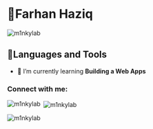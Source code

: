 
# 👻Farhan Haziq
<p align="left"> <img src="https://komarev.com/ghpvc/?username=m1nkylab&label=Profile%20views&color=0e75b6&style=flat" alt="m1nkylab" /> </p>


## 🧰Languages and Tools 

- 🌱 I’m currently learning **Building a Web Apps**

<h3 align="left">Connect with me:</h3>
<p align="left">
</p>

<p><img align="left" src="https://github-readme-stats.vercel.app/api/top-langs?username=m1nkylab&show_icons=true&locale=en&layout=compact" alt="m1nkylab" /></p>

<p>&nbsp;<img align="center" src="https://github-readme-stats.vercel.app/api?username=m1nkylab&show_icons=true&locale=en" alt="m1nkylab" /></p>

<p><img align="center" src="https://github-readme-streak-stats.herokuapp.com/?user=m1nkylab&" alt="m1nkylab" /></p>
